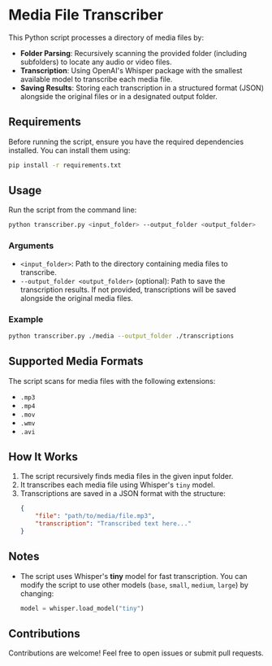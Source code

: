 # Media File Transcriber

This Python script processes a directory of media files by:

- **Folder Parsing**: Recursively scanning the provided folder (including subfolders) to locate any audio or video files.
- **Transcription**: Using OpenAI's Whisper package with the smallest available model to transcribe each media file.
- **Saving Results**: Storing each transcription in a structured format (JSON) alongside the original files or in a designated output folder.

## Requirements

Before running the script, ensure you have the required dependencies installed. You can install them using:

```bash
pip install -r requirements.txt
```

## Usage

Run the script from the command line:

```bash
python transcriber.py <input_folder> --output_folder <output_folder>
```

### Arguments

- `<input_folder>`: Path to the directory containing media files to transcribe.
- `--output_folder <output_folder>` (optional): Path to save the transcription results. If not provided, transcriptions will be saved alongside the original media files.

### Example

```bash
python transcriber.py ./media --output_folder ./transcriptions
```

## Supported Media Formats

The script scans for media files with the following extensions:

- `.mp3`
- `.mp4`
- `.mov`
- `.wmv`
- `.avi`

## How It Works

1. The script recursively finds media files in the given input folder.
2. It transcribes each media file using Whisper's `tiny` model.
3. Transcriptions are saved in a JSON format with the structure:
   ```json
   {
       "file": "path/to/media/file.mp3",
       "transcription": "Transcribed text here..."
   }
   ```

## Notes

- The script uses Whisper's **tiny** model for fast transcription. You can modify the script to use other models (`base`, `small`, `medium`, `large`) by changing:
  ```python
  model = whisper.load_model("tiny")
  ```

## Contributions

Contributions are welcome! Feel free to open issues or submit pull requests.

